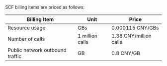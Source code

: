 SCF billing items are priced as follows:

| Billing Item | Unit | Price |
|---|---|---|
| Resource usage | GBs | 0.000115 CNY/GBs |
| Number of calls | 1 million calls | 1.38 CNY/million calls |
| Public network outbound traffic | GB | 0.8 CNY/GB |


